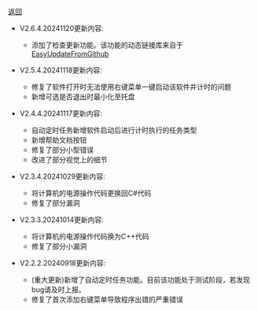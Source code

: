 [返回](../README.md)

- V2.6.4.20241120更新内容:
  - 添加了检查更新功能。该功能的动态链接库来自于[EasyUpdateFromGithub](https://github.com/Hgnim/EasyUpdateFromGithub)

- V2.5.4.20241118更新内容:
  - 修复了软件打开时无法使用右键菜单一键启动该软件并计时的问题
  - 新增可选是否退出时最小化至托盘

- V2.4.4.20241117更新内容:
  - 自动定时任务新增软件启动后进行计时执行的任务类型
  - 新增帮助文档按钮
  - 修复了部分小型错误
  - 改进了部分视觉上的细节

- V2.3.4.20241029更新内容:
  - 将计算机的电源操作代码更换回C#代码
  - 修复了部分漏洞

- V2.3.3.20241014更新内容:
  - 将计算机的电源操作代码换为C++代码
  - 修复了部分小漏洞

- V2.2.2.20240918更新内容:
  - (重大更新)新增了自动定时任务功能。目前该功能处于测试阶段，若发现bug请及时上报。
  - 修复了首次添加右键菜单导致程序出错的严重错误